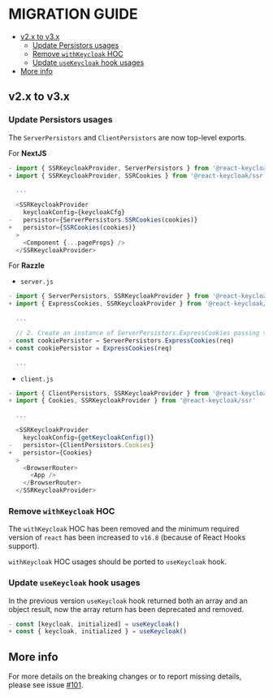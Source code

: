 # MIGRATION GUIDE <!-- omit in toc -->

- [v2.x to v3.x](#v2x-to-v3x)
  - [Update Persistors usages](#update-persistors-usages)
  - [Remove `withKeycloak` HOC](#remove-withkeycloak-hoc)
  - [Update `useKeycloak` hook usages](#update-usekeycloak-hook-usages)
- [More info](#more-info)

## v2.x to v3.x

### Update Persistors usages

The `ServerPersistors` and `ClientPersistors` are now top-level exports.

For **NextJS**

```ts
- import { SSRKeycloakProvider, ServerPersistors } from '@react-keycloak/ssr'
+ import { SSRKeycloakProvider, SSRCookies } from '@react-keycloak/ssr';

  ...

  <SSRKeycloakProvider
    keycloakConfig={keycloakCfg}
-   persistor={ServerPersistors.SSRCookies(cookies)}
+   persistor={SSRCookies(cookies)}
  >
    <Component {...pageProps} />
  </SSRKeycloakProvider>
```

For **Razzle**

- `server.js`

```js
- import { ServerPersistors, SSRKeycloakProvider } from '@react-keycloak/ssr'
+ import { ExpressCookies, SSRKeycloakProvider } from '@react-keycloak/ssr'

  ...

  // 2. Create an instance of ServerPersistors.ExpressCookies passing the current request
- const cookiePersistor = ServerPersistors.ExpressCookies(req)
+ const cookiePersistor = ExpressCookies(req)

  ...
```

- `client.js`

```js
- import { ClientPersistors, SSRKeycloakProvider } from '@react-keycloak/ssr'
+ import { Cookies, SSRKeycloakProvider } from '@react-keycloak/ssr'

  ...

  <SSRKeycloakProvider
    keycloakConfig={getKeycloakConfig()}
-   persistor={ClientPersistors.Cookies}
+   persistor={Cookies}   
  >
    <BrowserRouter>
      <App />
    </BrowserRouter>
  </SSRKeycloakProvider>
```

### Remove `withKeycloak` HOC

The `withKeycloak` HOC has been removed and the minimum required version of `react` has been increased to `v16.8` (because of React Hooks support).

`withKeycloak` HOC usages should be ported to `useKeycloak` hook.

### Update `useKeycloak` hook usages

In the previous version `useKeycloak` hook returned both an array and an object result, now the array return has been deprecated and removed.

```ts
- const [keycloak, initialized] = useKeycloak()
+ const { keycloak, initialized } = useKeycloak()
```

## More info

For more details on the breaking changes or to report missing details, please see issue [#101](https://github.com/react-keycloak/react-keycloak/issues/101).